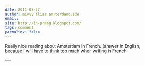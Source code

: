 ```yaml
---
date: 2011-08-27
author: mivvy alias amsterdamguide
email: 
site: http://in-praag.blogspot.com/
tags: comment
permalink: false
---
```


<p>Really nice reading about Amsterdam in French. (answer in English, because I will have to think too much when writing in French)</p>
---